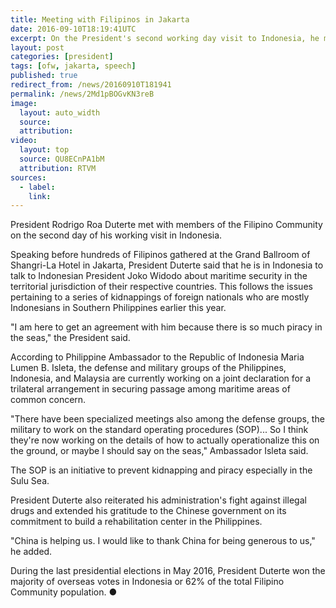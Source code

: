 ```yaml
---
title: Meeting with Filipinos in Jakarta
date: 2016-09-10T18:19:41UTC
excerpt: On the President's second working day visit to Indonesia, he met with the members of the Filipino Community in Jakarta.
layout: post
categories: [president]
tags: [ofw, jakarta, speech]
published: true
redirect_from: /news/20160910T181941
permalink: /news/2Md1pBOGvKN3reB
image:
  layout: auto_width
  source: 
  attribution: 
video:
  layout: top
  source: QU8ECnPA1bM
  attribution: RTVM
sources:
  - label:
    link:
---
```


President Rodrigo Roa Duterte met with members of the Filipino Community on the second day of his working visit in Indonesia.

Speaking before hundreds of Filipinos gathered at the Grand Ballroom of Shangri-La Hotel in Jakarta, President Duterte said that he is in Indonesia to talk to Indonesian President Joko Widodo about maritime security in the territorial jurisdiction of their respective countries. This follows the issues pertaining to a series of kidnappings of foreign nationals who are mostly Indonesians in Southern Philippines earlier this year.

"I am here to get an agreement with him because there is so much piracy in the seas," the President said.

According to Philippine Ambassador to the Republic of Indonesia Maria Lumen B. Isleta, the defense and military groups of the Philippines, Indonesia, and Malaysia are currently working on a joint declaration for a trilateral arrangement in securing passage among maritime areas of common concern.

"There have been specialized meetings also among the defense groups, the military to work on the standard operating procedures (SOP)... So I think they're now working on the details of how to actually operationalize this on the ground, or maybe I should say on the seas," Ambassador Isleta said.

The SOP is an initiative to prevent kidnapping and piracy especially in the Sulu Sea.

President Duterte also reiterated his administration's fight against illegal drugs and extended his gratitude to the Chinese government on its commitment to build a rehabilitation center in the Philippines.

"China is helping us. I would like to thank China for being generous to us," he added.

During the last presidential elections in May 2016, President Duterte won the majority of overseas votes in Indonesia or 62% of the total Filipino Community population.
&#x25cf;



